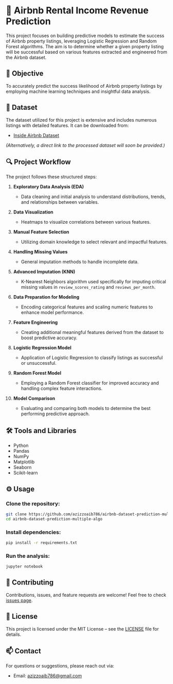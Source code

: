 # 🏡 Airbnb Rental Income Revenue Prediction

This project focuses on building predictive models to estimate the success of Airbnb property listings, leveraging Logistic Regression and Random Forest algorithms. The aim is to determine whether a given property listing will be successful based on various features extracted and engineered from the Airbnb dataset.

## 🎯 Objective

To accurately predict the success likelihood of Airbnb property listings by employing machine learning techniques and insightful data analysis.

## 🚩 Dataset

The dataset utilized for this project is extensive and includes numerous listings with detailed features. It can be downloaded from:

- [Inside Airbnb Dataset](https://insideairbnb.com/get-the-data/)

*(Alternatively, a direct link to the processed dataset will soon be provided.)*

## 🔍 Project Workflow

The project follows these structured steps:

1. **Exploratory Data Analysis (EDA)**
   - Data cleaning and initial analysis to understand distributions, trends, and relationships between variables.

2. **Data Visualization**
   - Heatmaps to visualize correlations between various features.

3. **Manual Feature Selection**
   - Utilizing domain knowledge to select relevant and impactful features.

4. **Handling Missing Values**
   - General imputation methods to handle incomplete data.

5. **Advanced Imputation (KNN)**
   - K-Nearest Neighbors algorithm used specifically for imputing critical missing values in `review_scores_rating` and `reviews_per_month`.

6. **Data Preparation for Modeling**
   - Encoding categorical features and scaling numeric features to enhance model performance.

7. **Feature Engineering**
   - Creating additional meaningful features derived from the dataset to boost predictive accuracy.

8. **Logistic Regression Model**
   - Application of Logistic Regression to classify listings as successful or unsuccessful.

9. **Random Forest Model**
   - Employing a Random Forest classifier for improved accuracy and handling complex feature interactions.

10. **Model Comparison**
    - Evaluating and comparing both models to determine the best performing predictive approach.

## 🛠️ Tools and Libraries

- Python
- Pandas
- NumPy
- Matplotlib
- Seaborn
- Scikit-learn

## ⚙️ Usage

### Clone the repository:
```bash
git clone https://github.com/azizzoaib786/airbnb-dataset-prediction-multiple-algo.git
cd airbnb-dataset-prediction-multiple-algo
```

### Install dependencies:
```bash
pip install -r requirements.txt
```

### Run the analysis:
```bash
jupyter notebook
```

## 🤝 Contributing

Contributions, issues, and feature requests are welcome! Feel free to check [issues page](https://github.com/azizzoaib786/airbnb-dataset-prediction-multiple-algo/issues).

## 📄 License

This project is licensed under the MIT License – see the [LICENSE](LICENSE) file for details.

## 📫 Contact

For questions or suggestions, please reach out via:

- Email: azizzoaib786@gmail.com
